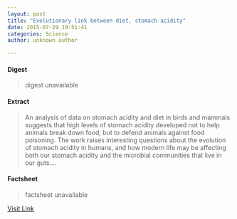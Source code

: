 ```yaml
---
layout: post
title: "Evolutionary link between diet, stomach acidity"
date: 2015-07-29 19:51:41
categories: Science
author: unknown author

---
```



#### Digest
>digest unavailable

#### Extract
>An analysis of data on stomach acidity and diet in birds and mammals suggests that high levels of stomach acidity developed not to help animals break down food, but to defend animals against food poisoning. The work raises interesting questions about the evolution of stomach acidity in humans, and how modern life may be affecting both our stomach acidity and the microbial communities that live in our guts....

#### Factsheet
>factsheet unavailable

[Visit Link](http://www.sciencedaily.com/releases/2015/07/150729155141.htm)


